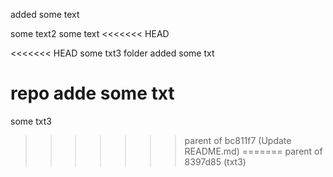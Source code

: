 added some text

some text2
some text
<<<<<<< HEAD

<<<<<<< HEAD
some txt3
folder added some txt


repo adde some txt
=======
some txt3
>>>>>>> parent of bc811f7 (Update README.md)
=======
>>>>>>> parent of 8397d85 (txt3)
